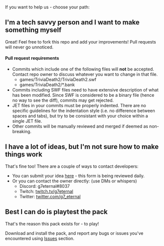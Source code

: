 If you want to help us - choose your path:

## I'm a tech savvy person and I want to make something myself
Great! Feel free to fork this repo and add your improvements!
Pull requests will never go unnoticed.

#### Pull request requirements
- Commits which include one of the following files will **not** be accepted. Contact repo owner to discuss whatever you want to change in that file.
    - games/TriviaDeath2/TriviaDeath2.swf
    - games/TriviaDeath2/*.bank
- Commits including SWF files need to have extensive description of what has been modified. Since SWF is considered to be a binary file (hence no way to see the diff), commits may get rejected.
- JET files in your commits must be properly indented. There are no specific guidelines for the indentation style (i.e. no difference between spaces and tabs), but try to be consistant with your choice within a single JET file.
- Other commits will be manually reviewed and merged if deemed as non-breaking.

## I have a lot of ideas, but I'm not sure how to make things work
That's fine too! There are a couple of ways to contact developers:
+ You can submit your idea [here](https://docs.google.com/forms/d/e/1FAIpQLSf5cuUIGg3B3Zy3oScc2xhHXUreeJTzrasTCXgLtLXc8DPWNw/viewform) - this form is being reviewed daily.
+ Or you can contact the owner directly: (use DMs or whispers)
    + Discord: g7eternal#8037
    + Twitch: [twitch.tv/g7eternal](https://twitch.tv/g7eternal)
    + Twitter: [twitter.com/g7_eternal](https://twitter.com/g7_eternal)

## Best I can do is playtest the pack
That's the reason this pack exists for - to play!

Download and install the pack, and report any bugs or issues you've encountered using [Issues](https://github.com/g7eternal/jackbox-forsen-pack-6/issues) section.
